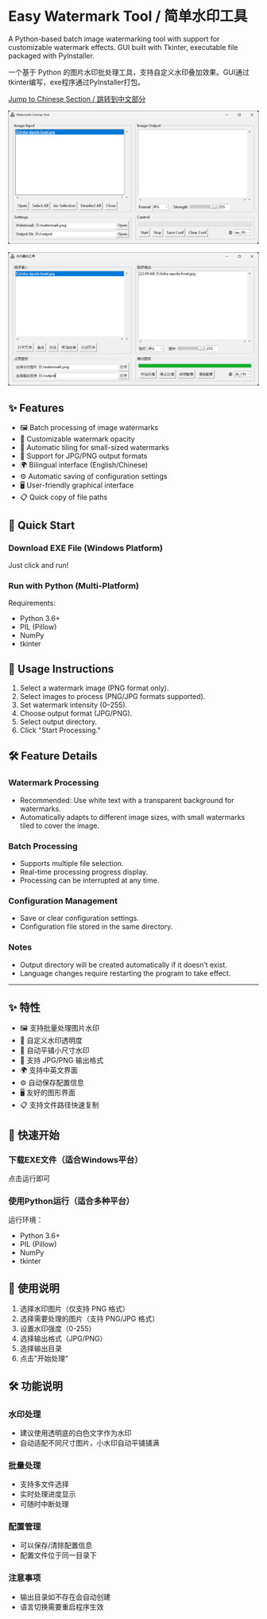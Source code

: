 # Easy Watermark Tool / 简单水印工具

A Python-based batch image watermarking tool with support for customizable watermark effects. GUI built with Tkinter, executable file packaged with PyInstaller.

一个基于 Python 的图片水印批处理工具，支持自定义水印叠加效果。GUI通过tkinter编写，exe程序通过PyInstaller打包。

[Jump to Chinese Section / 跳转到中文部分](#chinese-section)

![screenshot_1](./screenshot_1.png)

![screenshot_2](./screenshot_2.png)

## ✨ Features

- 🖼️ Batch processing of image watermarks
- 🎨 Customizable watermark opacity
- 🔄 Automatic tiling for small-sized watermarks
- 💾 Support for JPG/PNG output formats
- 🌍 Bilingual interface (English/Chinese)
- ⚙️ Automatic saving of configuration settings
- 🖥️ User-friendly graphical interface
- 📋 Quick copy of file paths

## 🚀 Quick Start

### Download EXE File (Windows Platform)

Just click and run!

### Run with Python (Multi-Platform)

Requirements:
- Python 3.6+
- PIL (Pillow)
- NumPy
- tkinter

## 📖 Usage Instructions

1. Select a watermark image (PNG format only).
2. Select images to process (PNG/JPG formats supported).
3. Set watermark intensity (0–255).
4. Choose output format (JPG/PNG).
5. Select output directory.
6. Click "Start Processing."

## 🛠️ Feature Details

### Watermark Processing
- Recommended: Use white text with a transparent background for watermarks.
- Automatically adapts to different image sizes, with small watermarks tiled to cover the image.

### Batch Processing
- Supports multiple file selection.
- Real-time processing progress display.
- Processing can be interrupted at any time.

### Configuration Management
- Save or clear configuration settings.
- Configuration file stored in the same directory.

### Notes
- Output directory will be created automatically if it doesn’t exist.
- Language changes require restarting the program to take effect.

---

<a id="chinese-section"></a>

## ✨ 特性

- 🖼️ 支持批量处理图片水印
- 🎨 自定义水印透明度
- 🔄 自动平铺小尺寸水印
- 💾 支持 JPG/PNG 输出格式
- 🌍 支持中英文界面
- ⚙️ 自动保存配置信息
- 🖥️ 友好的图形界面
- 📋 支持文件路径快速复制

## 🚀 快速开始

### 下载EXE文件（适合Windows平台）

点击运行即可

### 使用Python运行（适合多种平台）

运行环境：
- Python 3.6+
- PIL (Pillow)
- NumPy
- tkinter

## 📖 使用说明

1. 选择水印图片（仅支持 PNG 格式）
2. 选择需要处理的图片（支持 PNG/JPG 格式）
3. 设置水印强度（0-255）
4. 选择输出格式（JPG/PNG）
5. 选择输出目录
6. 点击"开始处理"

## 🛠️ 功能说明

### 水印处理
- 建议使用透明底的白色文字作为水印
- 自动适配不同尺寸图片，小水印自动平铺铺满

### 批量处理
- 支持多文件选择
- 实时处理进度显示
- 可随时中断处理

### 配置管理
- 可以保存/清除配置信息
- 配置文件位于同一目录下

### 注意事项
- 输出目录如不存在会自动创建
- 语言切换需要重启程序生效